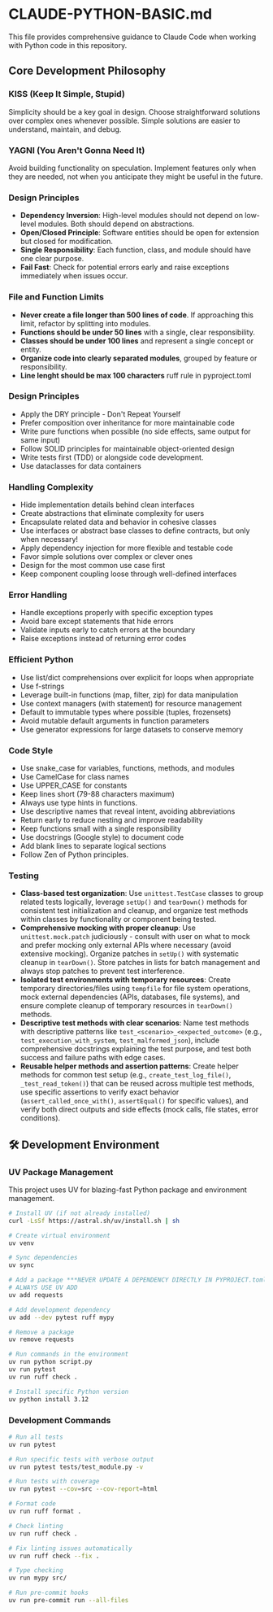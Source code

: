 # CLAUDE-PYTHON-BASIC.md

This file provides comprehensive guidance to Claude Code when working with Python code in this repository.

## Core Development Philosophy

### KISS (Keep It Simple, Stupid)

Simplicity should be a key goal in design. Choose straightforward solutions over complex ones whenever possible. Simple solutions are easier to understand, maintain, and debug.

### YAGNI (You Aren't Gonna Need It)

Avoid building functionality on speculation. Implement features only when they are needed, not when you anticipate they might be useful in the future.

### Design Principles

- **Dependency Inversion**: High-level modules should not depend on low-level modules. Both should depend on abstractions.
- **Open/Closed Principle**: Software entities should be open for extension but closed for modification.
- **Single Responsibility**: Each function, class, and module should have one clear purpose.
- **Fail Fast**: Check for potential errors early and raise exceptions immediately when issues occur.

### File and Function Limits

- **Never create a file longer than 500 lines of code**. If approaching this limit, refactor by splitting into modules.
- **Functions should be under 50 lines** with a single, clear responsibility.
- **Classes should be under 100 lines** and represent a single concept or entity.
- **Organize code into clearly separated modules**, grouped by feature or responsibility.
- **Line lenght should be max 100 characters** ruff rule in pyproject.toml

### Design Principles
- Apply the DRY principle - Don't Repeat Yourself
- Prefer composition over inheritance for more maintainable code
- Write pure functions when possible (no side effects, same output for same input)
- Follow SOLID principles for maintainable object-oriented design
- Write tests first (TDD) or alongside code development.
- Use dataclasses for data containers

### Handling Complexity

- Hide implementation details behind clean interfaces
- Create abstractions that eliminate complexity for users
- Encapsulate related data and behavior in cohesive classes
- Use interfaces or abstract base classes to define contracts, but only when necessary!
- Apply dependency injection for more flexible and testable code
- Favor simple solutions over complex or clever ones
- Design for the most common use case first
- Keep component coupling loose through well-defined interfaces

### Error Handling

- Handle exceptions properly with specific exception types
- Avoid bare except statements that hide errors
- Validate inputs early to catch errors at the boundary
- Raise exceptions instead of returning error codes

### Efficient Python

- Use list/dict comprehensions over explicit for loops when appropriate
- Use f-strings
- Leverage built-in functions (map, filter, zip) for data manipulation
- Use context managers (with statement) for resource management
- Default to immutable types where possible (tuples, frozensets)
- Avoid mutable default arguments in function parameters
- Use generator expressions for large datasets to conserve memory

### Code Style

- Use snake_case for variables, functions, methods, and modules
- Use CamelCase for class names
- Use UPPER_CASE for constants
- Keep lines short (79-88 characters maximum)
- Always use type hints in functions.
- Use descriptive names that reveal intent, avoiding abbreviations
- Return early to reduce nesting and improve readability
- Keep functions small with a single responsibility
- Use docstrings (Google style) to document code
- Add blank lines to separate logical sections
- Follow Zen of Python principles.

### Testing

- **Class-based test organization**: Use `unittest.TestCase` classes to group related tests logically, leverage `setUp()` and `tearDown()` methods for consistent test initialization and cleanup, and organize test methods within classes by functionality or component being tested.
- **Comprehensive mocking with proper cleanup**: Use `unittest.mock.patch` judiciously - consult with user on what to mock and prefer mocking only external APIs where necessary (avoid extensive mocking). Organize patches in `setUp()` with systematic cleanup in `tearDown()`. Store patches in lists for batch management and always stop patches to prevent test interference.
- **Isolated test environments with temporary resources**: Create temporary directories/files using `tempfile` for file system operations, mock external dependencies (APIs, databases, file systems), and ensure complete cleanup of temporary resources in `tearDown()` methods.
- **Descriptive test methods with clear scenarios**: Name test methods with descriptive patterns like `test_<scenario>_<expected_outcome>` (e.g., `test_execution_with_system`, `test_malformed_json`), include comprehensive docstrings explaining the test purpose, and test both success and failure paths with edge cases.
- **Reusable helper methods and assertion patterns**: Create helper methods for common test setup (e.g., `create_test_log_file()`, `_test_read_token()`) that can be reused across multiple test methods, use specific assertions to verify exact behavior (`assert_called_once_with()`, `assertEqual()` for specific values), and verify both direct outputs and side effects (mock calls, file states, error conditions).


## 🛠️ Development Environment

### UV Package Management

This project uses UV for blazing-fast Python package and environment management.

```bash
# Install UV (if not already installed)
curl -LsSf https://astral.sh/uv/install.sh | sh

# Create virtual environment
uv venv

# Sync dependencies
uv sync

# Add a package ***NEVER UPDATE A DEPENDENCY DIRECTLY IN PYPROJECT.toml***
# ALWAYS USE UV ADD
uv add requests

# Add development dependency
uv add --dev pytest ruff mypy

# Remove a package
uv remove requests

# Run commands in the environment
uv run python script.py
uv run pytest
uv run ruff check .

# Install specific Python version
uv python install 3.12
```

### Development Commands

```bash
# Run all tests
uv run pytest

# Run specific tests with verbose output
uv run pytest tests/test_module.py -v

# Run tests with coverage
uv run pytest --cov=src --cov-report=html

# Format code
uv run ruff format .

# Check linting
uv run ruff check .

# Fix linting issues automatically
uv run ruff check --fix .

# Type checking
uv run mypy src/

# Run pre-commit hooks
uv run pre-commit run --all-files
```
